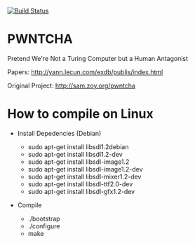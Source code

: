 [![Build Status](https://travis-ci.org/fabiojose/pwntcha.svg?branch=master)](https://travis-ci.org/fabiojose/pwntcha)

PWNTCHA
=======

Pretend We're Not a Turing Computer but a Human Antagonist

Papers:
http://yann.lecun.com/exdb/publis/index.html

Original Project:
http://sam.zoy.org/pwntcha

How to compile on Linux
=======

- Install Depedencies (Debian)
  - sudo apt-get install libsdl1.2debian
  - sudo apt-get install libsdl1.2-dev
  - sudo apt-get install libsdl-image1.2
  - sudo apt-get install libsdl-image1.2-dev
  - sudo apt-get install libsdl-mixer1.2-dev
  - sudo apt-get install libsdl-ttf2.0-dev
  - sudo apt-get install libsdl-gfx1.2-dev

- Compile
  - ./bootstrap
  - ./configure	
  - make
